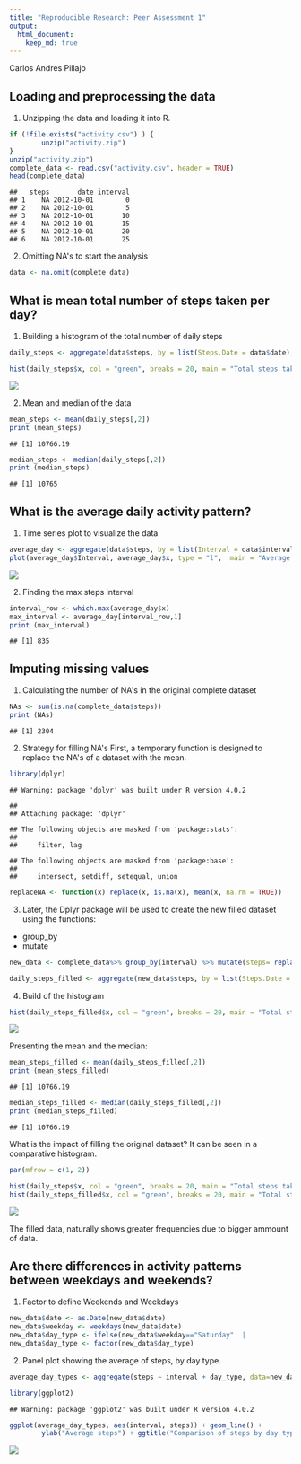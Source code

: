 ```yaml
---
title: "Reproducible Research: Peer Assessment 1"
output: 
  html_document:
    keep_md: true
---
```

Carlos Andres Pillajo

## Loading and preprocessing the data

1. Unzipping the data and loading it into R.


```r
if (!file.exists("activity.csv") ) {
        unzip("activity.zip")
}
unzip("activity.zip")
complete_data <- read.csv("activity.csv", header = TRUE)
head(complete_data)
```

```
##   steps       date interval
## 1    NA 2012-10-01        0
## 2    NA 2012-10-01        5
## 3    NA 2012-10-01       10
## 4    NA 2012-10-01       15
## 5    NA 2012-10-01       20
## 6    NA 2012-10-01       25
```

2. Omitting NA's to start the analysis


```r
data <- na.omit(complete_data)
```

## What is mean total number of steps taken per day?

1. Building a histogram of the total number of daily steps


```r
daily_steps <- aggregate(data$steps, by = list(Steps.Date = data$date), FUN = "sum")

hist(daily_steps$x, col = "green", breaks = 20, main = "Total steps taken per day", xlab = "Number of steps per day")
```

![](PA1_template_files/figure-html/unnamed-chunk-3-1.png)<!-- -->

2. Mean and median of the data


```r
mean_steps <- mean(daily_steps[,2])
print (mean_steps)
```

```
## [1] 10766.19
```

```r
median_steps <- median(daily_steps[,2])
print (median_steps)
```

```
## [1] 10765
```

## What is the average daily activity pattern?

1. Time series plot to visualize the data


```r
average_day <- aggregate(data$steps, by = list(Interval = data$interval), FUN = "mean")
plot(average_day$Interval, average_day$x, type = "l",  main = "Average daily activity", ylab = "Avarage steps", xlab = "Intervals")
```

![](PA1_template_files/figure-html/unnamed-chunk-5-1.png)<!-- -->

2. Finding the max steps interval


```r
interval_row <- which.max(average_day$x)
max_interval <- average_day[interval_row,1]
print (max_interval)
```

```
## [1] 835
```

## Imputing missing values

1. Calculating the number of NA's in the original complete dataset


```r
NAs <- sum(is.na(complete_data$steps))
print (NAs)
```

```
## [1] 2304
```

2. Strategy for filling NA's
First, a temporary function is designed to replace the NA's of a dataset with the mean.


```r
library(dplyr)
```

```
## Warning: package 'dplyr' was built under R version 4.0.2
```

```
## 
## Attaching package: 'dplyr'
```

```
## The following objects are masked from 'package:stats':
## 
##     filter, lag
```

```
## The following objects are masked from 'package:base':
## 
##     intersect, setdiff, setequal, union
```


```r
replaceNA <- function(x) replace(x, is.na(x), mean(x, na.rm = TRUE))
```

3. Later, the Dplyr package will be used to create the new filled dataset using the functions:
  - group_by
  - mutate


```r
new_data <- complete_data%>% group_by(interval) %>% mutate(steps= replaceNA(steps))

daily_steps_filled <- aggregate(new_data$steps, by = list(Steps.Date = new_data$date), FUN = "sum")
```

4. Build of the histogram


```r
hist(daily_steps_filled$x, col = "green", breaks = 20, main = "Total steps taken per day (filled)",  xlab = "Number of steps per day")
```

![](PA1_template_files/figure-html/unnamed-chunk-11-1.png)<!-- -->

Presenting the mean and the median:


```r
mean_steps_filled <- mean(daily_steps_filled[,2])
print (mean_steps_filled)
```

```
## [1] 10766.19
```

```r
median_steps_filled <- median(daily_steps_filled[,2])
print (median_steps_filled)
```

```
## [1] 10766.19
```

What is the impact of filling the original dataset? It can be seen in a comparative histogram.


```r
par(mfrow = c(1, 2))

hist(daily_steps$x, col = "green", breaks = 20, main = "Total steps taken per day", xlab = "Number of steps per day", ylim=c(0,20))
hist(daily_steps_filled$x, col = "green", breaks = 20, main = "Total steps taken per day (filled)",  xlab = "Number of steps per day", ylim=c(0,20))
```

![](PA1_template_files/figure-html/unnamed-chunk-13-1.png)<!-- -->

The filled data, naturally shows greater frequencies due to bigger ammount of data.

## Are there differences in activity patterns between weekdays and weekends?

1. Factor to define Weekends and Weekdays


```r
new_data$date <- as.Date(new_data$date)
new_data$weekday <- weekdays(new_data$date)
new_data$day_type <- ifelse(new_data$weekday=="Saturday"  |                          new_data$weekday=="Sunday","Weekend","Weekday")
new_data$day_type <- factor(new_data$day_type)
```

2. Panel plot showing the average of steps, by day type.


```r
average_day_types <- aggregate(steps ~ interval + day_type, data=new_data, mean)

library(ggplot2)
```

```
## Warning: package 'ggplot2' was built under R version 4.0.2
```

```r
ggplot(average_day_types, aes(interval, steps)) + geom_line() +                      facet_grid(day_type ~ .) + xlab("Intervals") + 
        ylab("Average steps") + ggtitle("Comparison of steps by day type")
```

![](PA1_template_files/figure-html/unnamed-chunk-15-1.png)<!-- -->
